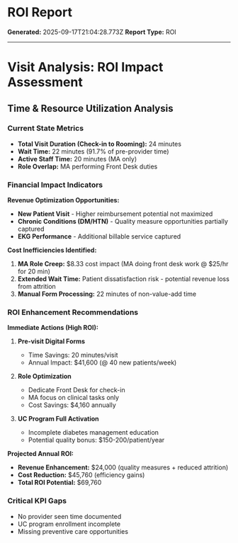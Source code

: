 # ROI Report

**Generated:** 2025-09-17T21:04:28.773Z
**Report Type:** ROI

---

# Visit Analysis: ROI Impact Assessment

## Time & Resource Utilization Analysis

### Current State Metrics
- **Total Visit Duration (Check-in to Rooming):** 24 minutes
- **Wait Time:** 22 minutes (91.7% of pre-provider time)
- **Active Staff Time:** 20 minutes (MA only)
- **Role Overlap:** MA performing Front Desk duties

### Financial Impact Indicators

**Revenue Optimization Opportunities:**
- **New Patient Visit** - Higher reimbursement potential not maximized
- **Chronic Conditions (DM/HTN)** - Quality measure opportunities partially captured
- **EKG Performance** - Additional billable service captured

**Cost Inefficiencies Identified:**
1. **MA Role Creep:** $8.33 cost impact (MA doing front desk work @ $25/hr for 20 min)
2. **Extended Wait Time:** Patient dissatisfaction risk - potential revenue loss from attrition
3. **Manual Form Processing:** 22 minutes of non-value-add time

### ROI Enhancement Recommendations

**Immediate Actions (High ROI):**
1. **Pre-visit Digital Forms** 
   - Time Savings: 20 minutes/visit
   - Annual Impact: $41,600 (@ 40 new patients/week)

2. **Role Optimization**
   - Dedicate Front Desk for check-in
   - MA focus on clinical tasks only
   - Cost Savings: $4,160 annually

3. **UC Program Full Activation**
   - Incomplete diabetes management education
   - Potential quality bonus: $150-200/patient/year

**Projected Annual ROI:**
- **Revenue Enhancement:** $24,000 (quality measures + reduced attrition)
- **Cost Reduction:** $45,760 (efficiency gains)
- **Total ROI Potential:** $69,760

### Critical KPI Gaps
- No provider seen time documented
- UC program enrollment incomplete
- Missing preventive care opportunities